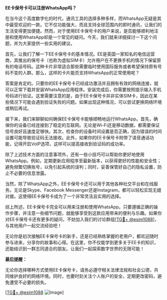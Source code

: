 **EE卡保号卡可以注册WhatsApp吗？**

在当今这个高度数字化的时代，通讯工具的选择多种多样，而WhatsApp无疑是其中最受欢迎的一款。它不仅功能强大，而且支持全球范围内的即时通讯，让我们的生活变得更加便捷。然而，对于使用EE卡保号卡的用户来说，是否能够顺利地注册和使用WhatsApp却是一个常见的疑问。今天，我们就来详细探讨一下这个问题，并为大家提供一些实用的建议。

首先，让我们了解一下EE卡保号卡的基本情况。EE是英国一家知名的电信运营商，其推出的保号卡（也称为虚拟SIM卡）允许用户在不更换手机的情况下保留原有的电话号码。这种卡片非常适合那些需要临时使用国际服务或者希望保持原有号码不变的人群。那么，这样的卡片能否支持WhatsApp的正常使用呢？

答案是肯定的。只要你的EE卡保号卡已经成功激活并且拥有有效的网络连接，就可以正常下载并安装WhatsApp应用程序。安装完成后，你需要按照提示输入手机号码进行验证。这里需要注意的是，由于EE卡保号卡并非实体SIM卡，因此在某些情况下可能会遇到验证失败的问题。如果出现这种情况，可以尝试更换网络环境或稍后再试。

接下来，我们来聊聊如何确保EE卡保号卡能够顺畅地运行WhatsApp。首先，确保你的设备已经连接到了稳定的互联网。无论是Wi-Fi还是移动数据，都需要保证信号良好且速度足够快。其次，检查你的设备时间设置是否正确，因为错误的时间设置可能导致验证码无法接收。此外，如果你的EE卡保号卡附带了语音通话功能，记得开启VoIP选项，这样可以提高接收到验证码的成功率。

除了上述技术方面的注意事项外，还有一些小技巧可以帮助你更好地使用WhatsApp。例如，定期更新应用程序至最新版本，以获得更好的性能和安全性；避免频繁切换账号，以免引起系统的误判；同时，妥善保管好自己的隐私设置，防止不必要的信息泄露。

当然，除了WhatsApp之外，EE卡保号卡还可以用于其他各种社交平台和在线服务。无论是Skype、Facebook Messenger还是Instagram，都可以轻松实现无缝对接。这使得EE卡保号卡成为了一个非常灵活且实用的选择。

综上所述，EE卡保号卡完全可以用来注册和使用WhatsApp。只要遵循正确的操作步骤，并注意一些细节问题，就能够享受到这款应用带来的便利与乐趣。如果你对EE卡保号卡还有更多的疑问，不妨加入我们的讨论群组[[TG💪+ @esim1088](https://t.me/s/esim1088)]，与其他用户一起交流经验吧！

无论你是初次接触EE卡保号卡的新手，还是已经熟练掌握的老用户，都欢迎随时参与进来，分享你的故事和心得。在这里，你不仅能学到更多关于EE卡的知识，还能结识到一群志同道合的朋友。让我们一起探索数字世界的无限可能！

**最后提醒：**

无论你选择哪种方式使用EE卡保号卡，请务必遵守相关法律法规和社会公德，共同维护良好的网络环境。同时，也要时刻关注个人账户的安全，定期更改密码，避免遭受不必要的损失。

[[TG💪+ @esim1088](https://t.me/s/esim1088) ![Image](https://i.postimg.cc/4NQfJmqS/Snipaste-2025-05-13-00-14-12.png)]